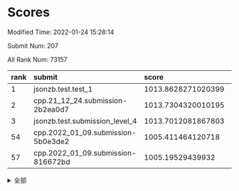 # Scores

Modified Time: 2022-01-24 15:28:14

Submit Num: 207

All Rank Num: 73157

| rank |               submit               |       score        |       sigma        | pk_num |
| :--- | :--------------------------------- | :----------------- | :----------------- | :----- |
| 1    | jsonzb.test.test_1                 | 1013.8628271020399 | 0.8342471141127987 | 1413   |
| 2    | cpp.21_12_24.submission-2b2ea0d7   | 1013.7304320010195 | 0.8276903579931382 | 1413   |
| 3    | jsonzb.test.submission_level_4     | 1013.7012081867803 | 0.8180210706267779 | 1416   |
| 54   | cpp.2022_01_09.submission-5b0e3de2 | 1005.411464120718  | 0.7323567031092663 | 1416   |
| 57   | cpp.2022_01_09.submission-816672bd | 1005.19529439932   | 0.7198214523191945 | 1414   |


<details>
<summary>全部</summary>

| rank |                 submit                 |       score        |       sigma        | pk_num |
| :--- | :------------------------------------- | :----------------- | :----------------- | :----- |
| 1    | jsonzb.test.test_1                     | 1013.8628271020399 | 0.8342471141127987 | 1413   |
| 2    | cpp.21_12_24.submission-2b2ea0d7       | 1013.7304320010195 | 0.8276903579931382 | 1413   |
| 3    | jsonzb.test.submission_level_4         | 1013.7012081867803 | 0.8180210706267779 | 1416   |
| 4    | gobigger.level_3.submission_level_3_1  | 1012.0473835701539 | 0.8104687555398612 | 1410   |
| 5    | gobigger.level_3.submission_level_3_0  | 1011.8017934072442 | 0.7922135263527642 | 1415   |
| 6    | gobigger.level_3.submission_level_3_26 | 1011.3186688077695 | 0.7906507855619416 | 1411   |
| 7    | gobigger.level_3.submission_level_3_27 | 1011.0950875678803 | 0.7676341569942016 | 1415   |
| 8    | gobigger.level_3.submission_level_3_3  | 1010.9576735010776 | 0.7713918954318814 | 1418   |
| 9    | gobigger.level_3.submission_level_3_39 | 1010.9219074634174 | 0.7681487911775422 | 1409   |
| 10   | gobigger.level_3.submission_level_3_7  | 1010.9041192087907 | 0.7715323993005674 | 1409   |
| 11   | gobigger.level_3.submission_level_3_6  | 1010.8396436248498 | 0.7961639894291144 | 1415   |
| 12   | gobigger.level_3.submission_level_3_45 | 1010.6992861221571 | 0.7832771606063293 | 1414   |
| 13   | gobigger.level_3.submission_level_3_47 | 1010.6190590179847 | 0.7688885419015555 | 1414   |
| 14   | gobigger.level_3.submission_level_3_13 | 1010.5269809010306 | 0.7663768174962918 | 1414   |
| 15   | gobigger.level_3.submission_level_3_31 | 1010.4394854968925 | 0.7653839435543183 | 1414   |
| 16   | gobigger.level_3.submission_level_3_21 | 1010.4223523560833 | 0.7764709327698621 | 1411   |
| 17   | gobigger.level_3.submission_level_3_33 | 1010.3927253592177 | 0.7623893715169929 | 1413   |
| 18   | gobigger.level_3.submission_level_3_41 | 1010.3913662167146 | 0.7472412455491055 | 1413   |
| 19   | gobigger.level_3.submission_level_3_38 | 1010.3442560343386 | 0.7582439125686941 | 1413   |
| 20   | gobigger.level_3.submission_level_3_10 | 1010.1318726616445 | 0.7584093739428412 | 1411   |
| 21   | gobigger.level_3.submission_level_3_30 | 1010.0718158441219 | 0.7768550456038302 | 1411   |
| 22   | gobigger.level_3.submission_level_3_46 | 1010.0133041544024 | 0.7474100336883517 | 1412   |
| 23   | gobigger.level_3.submission_level_3_8  | 1009.871927788795  | 0.7558169868229699 | 1413   |
| 24   | gobigger.level_3.submission_level_3_11 | 1009.8602092626087 | 0.7676801495961529 | 1408   |
| 25   | gobigger.level_3.submission_level_3_40 | 1009.8508405666903 | 0.7452967868633572 | 1417   |
| 26   | gobigger.level_3.submission_level_3_15 | 1009.8288628979012 | 0.764356965096803  | 1408   |
| 27   | gobigger.level_3.submission_level_3_28 | 1009.7704267377587 | 0.7490217751701133 | 1416   |
| 28   | gobigger.level_3.submission_level_3_49 | 1009.750777108611  | 0.7685645267871296 | 1411   |
| 29   | gobigger.level_3.submission_level_3_14 | 1009.6967481221868 | 0.7719549956264216 | 1411   |
| 30   | gobigger.level_3.submission_level_3_20 | 1009.5636701084793 | 0.7491185308827905 | 1413   |
| 31   | gobigger.level_3.submission_level_3_34 | 1009.454337306952  | 0.7314108922676491 | 1412   |
| 32   | gobigger.level_3.submission_level_3_37 | 1009.4302803839411 | 0.7595057435851756 | 1416   |
| 33   | gobigger.level_3.submission_level_3_29 | 1009.3549479483651 | 0.7570734604010558 | 1413   |
| 34   | gobigger.level_3.submission_level_3_35 | 1009.298890574756  | 0.7563004598833308 | 1415   |
| 35   | gobigger.level_3.submission_level_3_23 | 1009.2332071635749 | 0.7513292831479175 | 1412   |
| 36   | gobigger.level_3.submission_level_3_22 | 1009.2106664561248 | 0.760783011327327  | 1417   |
| 37   | gobigger.level_3.submission_level_3_17 | 1009.1602744920546 | 0.7453197355075921 | 1417   |
| 38   | gobigger.level_3.submission_level_3_9  | 1009.1269422596107 | 0.7368065214991213 | 1417   |
| 39   | gobigger.level_3.submission_level_3_48 | 1009.1073751127232 | 0.7404001568048718 | 1414   |
| 40   | gobigger.level_3.submission_level_3_16 | 1009.0802678575686 | 0.7499018821962335 | 1415   |
| 41   | gobigger.level_3.submission_level_3_2  | 1009.0722499354245 | 0.7477410733538689 | 1416   |
| 42   | gobigger.level_3.submission_level_3_36 | 1009.0344321933887 | 0.7720545055115813 | 1415   |
| 43   | gobigger.level_3.submission_level_3_19 | 1009.0167309563133 | 0.7435756550620909 | 1416   |
| 44   | gobigger.level_3.submission_level_3_24 | 1008.9289976267224 | 0.7389515145043934 | 1411   |
| 45   | gobigger.level_3.submission_level_3_42 | 1008.9052900749016 | 0.7650864061417891 | 1416   |
| 46   | gobigger.level_3.submission_level_3_32 | 1008.8884107506827 | 0.745873198755799  | 1417   |
| 47   | gobigger.level_3.submission_level_3_43 | 1008.8864799253549 | 0.7412507611812977 | 1418   |
| 48   | gobigger.level_3.submission_level_3_5  | 1008.7873733982151 | 0.7514862561748168 | 1415   |
| 49   | gobigger.level_3.submission_level_3_4  | 1008.6777219716117 | 0.7620257289052068 | 1413   |
| 50   | gobigger.level_3.submission_level_3_12 | 1008.437843023226  | 0.745793818538573  | 1414   |
| 51   | gobigger.level_3.submission_level_3_25 | 1008.2208666056378 | 0.7308771559284248 | 1414   |
| 52   | gobigger.level_3.submission_level_3_44 | 1008.0980656913191 | 0.7398363033233104 | 1409   |
| 53   | gobigger.level_3.submission_level_3_18 | 1007.8559051782752 | 0.7593596550396773 | 1419   |
| 54   | cpp.2022_01_09.submission-5b0e3de2     | 1005.411464120718  | 0.7323567031092663 | 1416   |
| 55   | gobigger.level_1.submission_level_1_23 | 1005.2210575224098 | 0.7156859372192296 | 1416   |
| 56   | gobigger.level_1.submission_level_1_32 | 1005.2191002971002 | 0.7250270990228368 | 1418   |
| 57   | cpp.2022_01_09.submission-816672bd     | 1005.19529439932   | 0.7198214523191945 | 1414   |
| 58   | gobigger.level_1.submission_level_1_35 | 1004.6354480928646 | 0.7252052518462059 | 1409   |
| 59   | gobigger.level_1.submission_level_1_6  | 1004.4687670806013 | 0.7164390302422957 | 1414   |
| 60   | gobigger.level_1.submission_level_1_7  | 1004.3934030436482 | 0.7176381316062136 | 1414   |
| 61   | gobigger.level_1.submission_level_1_22 | 1004.1982740911287 | 0.7169139604891843 | 1415   |
| 62   | gobigger.level_1.submission_level_1_26 | 1003.9713436361117 | 0.7214515310807638 | 1414   |
| 63   | gobigger.level_1.submission_level_1_38 | 1003.9532953445234 | 0.7188454314126331 | 1416   |
| 64   | gobigger.level_1.submission_level_1_1  | 1003.9000006252394 | 0.718979456541415  | 1416   |
| 65   | gobigger.level_1.submission_level_1_42 | 1003.8913418261067 | 0.7243375826149875 | 1419   |
| 66   | gobigger.level_1.submission_level_1_36 | 1003.8197663427536 | 0.7179941358466567 | 1413   |
| 67   | gobigger.level_1.submission_level_1_16 | 1003.7943885039057 | 0.7123587760764614 | 1413   |
| 68   | gobigger.level_1.submission_level_1_10 | 1003.7128436920049 | 0.7299320908377186 | 1417   |
| 69   | gobigger.level_1.submission_level_1_21 | 1003.7010125834893 | 0.7170628263550196 | 1409   |
| 70   | gobigger.level_1.submission_level_1_9  | 1003.5958426997622 | 0.7071159813017562 | 1416   |
| 71   | gobigger.level_1.submission_level_1_41 | 1003.5935822810469 | 0.713343736047152  | 1414   |
| 72   | gobigger.level_1.submission_level_1_28 | 1003.5903270015169 | 0.7292360577603961 | 1410   |
| 73   | gobigger.level_1.submission_level_1_37 | 1003.5627138136258 | 0.7245637260482835 | 1413   |
| 74   | gobigger.level_1.submission_level_1_34 | 1003.5450345126465 | 0.7154490327799103 | 1407   |
| 75   | gobigger.level_1.submission_level_1_27 | 1003.5361773509609 | 0.715616479722508  | 1407   |
| 76   | gobigger.level_1.submission_level_1_2  | 1003.4599650678058 | 0.7213905287495357 | 1414   |
| 77   | gobigger.level_1.submission_level_1_5  | 1003.4384262726925 | 0.7251298179359782 | 1414   |
| 78   | gobigger.level_1.submission_level_1_8  | 1003.4360059288598 | 0.7151167124514841 | 1413   |
| 79   | gobigger.level_1.submission_level_1_0  | 1003.3833237156448 | 0.7145662828400476 | 1414   |
| 80   | gobigger.level_1.submission_level_1_3  | 1003.3156134150282 | 0.7210664022468735 | 1413   |
| 81   | gobigger.level_1.submission_level_1_4  | 1003.303901894086  | 0.7178925781855289 | 1418   |
| 82   | gobigger.level_1.submission_level_1_46 | 1003.2875777114989 | 0.7187068152007021 | 1411   |
| 83   | gobigger.level_1.submission_level_1_20 | 1003.2714020088022 | 0.704263098633725  | 1414   |
| 84   | gobigger.level_1.submission_level_1_48 | 1003.2437294112846 | 0.7152909609358312 | 1409   |
| 85   | gobigger.level_1.submission_level_1_44 | 1003.2385892445144 | 0.7133537869234475 | 1416   |
| 86   | gobigger.level_1.submission_level_1_12 | 1003.1891101876713 | 0.7139724650221653 | 1408   |
| 87   | gobigger.level_1.submission_level_1_40 | 1003.1124465144949 | 0.7099896324893742 | 1407   |
| 88   | gobigger.level_1.submission_level_1_11 | 1003.0797294623856 | 0.7114763497232398 | 1415   |
| 89   | gobigger.level_1.submission_level_1_19 | 1003.0639450363025 | 0.714738096839026  | 1413   |
| 90   | gobigger.level_1.submission_level_1_43 | 1002.9888771216418 | 0.7218541208684913 | 1413   |
| 91   | gobigger.level_1.submission_level_1_25 | 1002.9615165723868 | 0.7105012366950951 | 1415   |
| 92   | gobigger.level_1.submission_level_1_49 | 1002.9286689477622 | 0.7152243996492482 | 1408   |
| 93   | gobigger.level_1.submission_level_1_45 | 1002.8684167486564 | 0.7192965442712815 | 1411   |
| 94   | gobigger.level_1.submission_level_1_14 | 1002.8034707065076 | 0.721765532107454  | 1414   |
| 95   | gobigger.level_1.submission_level_1_39 | 1002.5796092371535 | 0.7093413764074682 | 1413   |
| 96   | gobigger.level_1.submission_level_1_18 | 1002.5152086033108 | 0.7127345199831117 | 1413   |
| 97   | gobigger.level_1.submission_level_1_30 | 1002.4846301929687 | 0.7197306680773093 | 1408   |
| 98   | gobigger.level_1.submission_level_1_33 | 1002.4761093572253 | 0.7119330868731    | 1417   |
| 99   | gobigger.level_1.submission_level_1_17 | 1002.3566893003178 | 0.7188497699668301 | 1408   |
| 100  | gobigger.level_1.submission_level_1_13 | 1002.3340530831643 | 0.7129584548775106 | 1417   |
| 101  | gobigger.level_1.submission_level_1_47 | 1002.3009393812471 | 0.7162606385222504 | 1415   |
| 102  | gobigger.level_1.submission_level_1_29 | 1002.291916357512  | 0.7102681663634534 | 1415   |
| 103  | gobigger.level_1.submission_level_1_15 | 1002.111712530229  | 0.7107613790344692 | 1415   |
| 104  | gobigger.level_1.submission_level_1_31 | 1001.9960473913392 | 0.702041493554332  | 1416   |
| 105  | gobigger.level_1.submission_level_1_24 | 1001.9228769857157 | 0.6991024528711484 | 1418   |
| 106  | gobigger.random.submission_random_14   | 997.4014713924673  | 0.7061404307519257 | 1415   |
| 107  | gobigger.random.submission_random_16   | 997.1376568122181  | 0.7009008058175775 | 1413   |
| 108  | gobigger.random.submission_random_18   | 997.1228908920427  | 0.7051018106950195 | 1411   |
| 109  | gobigger.random.submission_random_41   | 996.735674648054   | 0.7045817713809869 | 1415   |
| 110  | gobigger.random.submission_random_26   | 996.7012846389688  | 0.7010087987600733 | 1416   |
| 111  | gobigger.random.submission_random_33   | 996.5926390456191  | 0.7181633493730668 | 1409   |
| 112  | gobigger.random.submission_random_27   | 996.5815141488904  | 0.707129386496681  | 1411   |
| 113  | gobigger.random.submission_random_28   | 996.5713685069687  | 0.7162360063796848 | 1418   |
| 114  | gobigger.random.submission_random_23   | 996.5609417152044  | 0.7094657564637444 | 1416   |
| 115  | gobigger.random.submission_random_45   | 996.4340577534343  | 0.7224992096922308 | 1411   |
| 116  | gobigger.random.submission_random_20   | 996.33625172096    | 0.7162161700582447 | 1411   |
| 117  | gobigger.random.submission_random_21   | 996.3017236068512  | 0.7070374700360677 | 1417   |
| 118  | gobigger.random.submission_random_44   | 996.2579912496348  | 0.7060442103012882 | 1417   |
| 119  | gobigger.random.submission_random_31   | 996.2252753037362  | 0.7151039358730896 | 1407   |
| 120  | gobigger.random.submission_random_9    | 996.2183308470292  | 0.720065386668738  | 1410   |
| 121  | gobigger.random.submission_random_24   | 996.2167289409383  | 0.7156633396561312 | 1411   |
| 122  | gobigger.random.submission_random_17   | 996.2100396500255  | 0.7238518713823393 | 1413   |
| 123  | gobigger.random.submission_random_30   | 996.1234923457328  | 0.7192161438814553 | 1415   |
| 124  | gobigger.random.submission_random_22   | 996.1109843305686  | 0.7207929060952756 | 1409   |
| 125  | gobigger.random.submission_random_13   | 996.0902544251561  | 0.7115070618777203 | 1409   |
| 126  | gobigger.random.submission_random_12   | 996.0535611065656  | 0.7166254142027039 | 1414   |
| 127  | gobigger.random.submission_random_8    | 996.0422396155751  | 0.713026230423825  | 1412   |
| 128  | gobigger.random.submission_random_1    | 995.9265668923118  | 0.710405337113375  | 1414   |
| 129  | gobigger.random.submission_random_11   | 995.8381763154979  | 0.7085669902923423 | 1415   |
| 130  | gobigger.random.submission_random_42   | 995.8063375748201  | 0.7066549112010602 | 1412   |
| 131  | gobigger.random.submission_random_47   | 995.7909611853449  | 0.7144687746158199 | 1410   |
| 132  | gobigger.random.submission_random_10   | 995.7632137790724  | 0.7227513987501291 | 1419   |
| 133  | gobigger.random.submission_random_49   | 995.6863595295459  | 0.7084137711628677 | 1415   |
| 134  | gobigger.random.submission_random_6    | 995.661203026256   | 0.71065424149442   | 1414   |
| 135  | gobigger.random.submission_random_15   | 995.5923994011663  | 0.6972408360413949 | 1420   |
| 136  | gobigger.random.submission_random_29   | 995.550779798128   | 0.7006999844071695 | 1411   |
| 137  | gobigger.random.submission_random_34   | 995.4938254298936  | 0.7068083076907844 | 1412   |
| 138  | gobigger.random.submission_random_36   | 995.4673351260776  | 0.7158221754632444 | 1414   |
| 139  | gobigger.random.submission_random_7    | 995.4237375512735  | 0.7182379988237828 | 1414   |
| 140  | gobigger.random.submission_random_25   | 995.3937925023156  | 0.7218574872273689 | 1416   |
| 141  | gobigger.random.submission_random_3    | 995.39239252191    | 0.7194040476274818 | 1413   |
| 142  | gobigger.random.submission_random_4    | 995.3846488650221  | 0.7124899713830658 | 1415   |
| 143  | gobigger.random.submission_random_43   | 995.3830226284763  | 0.7214284546930395 | 1414   |
| 144  | gobigger.random.submission_random_46   | 995.3397595961633  | 0.7197966782701594 | 1417   |
| 145  | gobigger.random.submission_random_2    | 995.1752256538083  | 0.7095214487202804 | 1413   |
| 146  | gobigger.random.submission_random_40   | 995.1391520523136  | 0.7223594799962002 | 1409   |
| 147  | gobigger.random.submission_random_48   | 995.0738364296302  | 0.7164541548171194 | 1410   |
| 148  | gobigger.random.submission_random_32   | 995.0373736648506  | 0.7274201741130528 | 1410   |
| 149  | gobigger.random.submission_random_37   | 994.9725609462354  | 0.7156689317167537 | 1414   |
| 150  | gobigger.random.submission_random_19   | 994.9589786656048  | 0.7215662393425553 | 1418   |
| 151  | gobigger.random.submission_random_39   | 994.7466448093857  | 0.7111835603427764 | 1412   |
| 152  | gobigger.random.submission_random_0    | 994.7049261393752  | 0.7173039229989803 | 1413   |
| 153  | gobigger.random.submission_random_38   | 994.6915188226338  | 0.6935577586953856 | 1419   |
| 154  | gobigger.random.submission_random_5    | 994.5579332951793  | 0.7068054995236724 | 1411   |
| 155  | gobigger.level_2.submission_level_2_13 | 993.9293219949875  | 0.735820511731754  | 1412   |
| 156  | gobigger.level_2.submission_level_2_38 | 993.8495450190599  | 0.7403035399715895 | 1410   |
| 157  | gobigger.level_2.submission_level_2_5  | 993.4970907042119  | 0.7544075940726589 | 1411   |
| 158  | gobigger.random.submission_random_35   | 993.4648081335506  | 0.7192425716316101 | 1419   |
| 159  | gobigger.level_2.submission_level_2_24 | 993.2866038500136  | 0.7540302954069954 | 1414   |
| 160  | gobigger.level_2.submission_level_2_25 | 993.2194078643856  | 0.7331871012974391 | 1415   |
| 161  | gobigger.level_2.submission_level_2_19 | 993.1540490615344  | 0.7512254204743029 | 1416   |
| 162  | gobigger.level_2.submission_level_2_34 | 993.0920981131598  | 0.7260951778785311 | 1414   |
| 163  | gobigger.level_2.submission_level_2_4  | 993.0539116464762  | 0.7334630404074762 | 1416   |
| 164  | gobigger.level_2.submission_level_2_45 | 993.0449730526549  | 0.7447529228062201 | 1413   |
| 165  | gobigger.level_2.submission_level_2_21 | 993.0432205308964  | 0.7479080318391955 | 1413   |
| 166  | gobigger.level_2.submission_level_2_48 | 993.0164303847739  | 0.7370853554166037 | 1417   |
| 167  | gobigger.level_2.submission_level_2_9  | 992.9242138806085  | 0.7317628381227365 | 1412   |
| 168  | gobigger.level_2.submission_level_2_23 | 992.8406497125962  | 0.7256018427819867 | 1410   |
| 169  | gobigger.level_2.submission_level_2_22 | 992.6395309526888  | 0.7228354318285405 | 1412   |
| 170  | gobigger.level_2.submission_level_2_8  | 992.5926465835482  | 0.7450801960456711 | 1416   |
| 171  | gobigger.level_2.submission_level_2_30 | 992.5779284938824  | 0.7363210418446673 | 1417   |
| 172  | gobigger.level_2.submission_level_2_36 | 992.5624398253534  | 0.7531557498418505 | 1416   |
| 173  | gobigger.level_2.submission_level_2_2  | 992.5246779223198  | 0.7281223273743714 | 1420   |
| 174  | gobigger.level_2.submission_level_2_39 | 992.405404188334   | 0.7429303974468304 | 1408   |
| 175  | gobigger.level_2.submission_level_2_35 | 992.3903204586939  | 0.7440353412599399 | 1415   |
| 176  | gobigger.level_2.submission_level_2_32 | 992.3821281731981  | 0.7521525840236033 | 1415   |
| 177  | gobigger.level_2.submission_level_2_28 | 992.3543771354264  | 0.7406288889054703 | 1413   |
| 178  | gobigger.level_2.submission_level_2_49 | 992.2890296787244  | 0.7314933381960251 | 1417   |
| 179  | gobigger.level_2.submission_level_2_47 | 992.258009045904   | 0.7411543997896203 | 1415   |
| 180  | gobigger.level_2.submission_level_2_0  | 992.2481027814852  | 0.7467228131391214 | 1412   |
| 181  | gobigger.level_2.submission_level_2_44 | 992.1156047749791  | 0.7382792562096873 | 1411   |
| 182  | gobigger.level_2.submission_level_2_6  | 992.0278558964811  | 0.7579639872160816 | 1412   |
| 183  | gobigger.level_2.submission_level_2_15 | 991.9953766211797  | 0.7524856967085282 | 1416   |
| 184  | gobigger.level_2.submission_level_2_17 | 991.9233719370063  | 0.7487143308567638 | 1417   |
| 185  | gobigger.level_2.submission_level_2_10 | 991.8908851205528  | 0.758961151346313  | 1419   |
| 186  | gobigger.level_2.submission_level_2_14 | 991.8628528310408  | 0.7486560097957538 | 1415   |
| 187  | gobigger.level_2.submission_level_2_29 | 991.6422517884814  | 0.7674380286746306 | 1417   |
| 188  | gobigger.level_2.submission_level_2_46 | 991.6376319142929  | 0.769323695325618  | 1410   |
| 189  | gobigger.level_2.submission_level_2_42 | 991.6186056185499  | 0.7497105605566055 | 1416   |
| 190  | gobigger.level_2.submission_level_2_1  | 991.6157908670804  | 0.7499616797003396 | 1416   |
| 191  | gobigger.level_2.submission_level_2_3  | 991.5820118335403  | 0.7432101630071918 | 1413   |
| 192  | gobigger.level_2.submission_level_2_16 | 991.5184237192661  | 0.7501932030448437 | 1406   |
| 193  | gobigger.level_2.submission_level_2_40 | 991.4939742775143  | 0.7561254101802319 | 1420   |
| 194  | gobigger.level_2.submission_level_2_12 | 991.4203785360605  | 0.7449998408158857 | 1418   |
| 195  | gobigger.level_2.submission_level_2_20 | 991.3233056535088  | 0.7423332850683597 | 1416   |
| 196  | gobigger.level_2.submission_level_2_37 | 991.2183096936651  | 0.7535756156049157 | 1415   |
| 197  | gobigger.level_2.submission_level_2_41 | 991.1895369575284  | 0.7458695584474757 | 1417   |
| 198  | gobigger.level_2.submission_level_2_7  | 991.1720183220781  | 0.7468852556573372 | 1414   |
| 199  | gobigger.level_2.submission_level_2_26 | 991.0729330898844  | 0.7513711566643925 | 1417   |
| 200  | gobigger.level_2.submission_level_2_31 | 991.0125518524311  | 0.74528290930903   | 1413   |
| 201  | gobigger.level_2.submission_level_2_18 | 990.8928832177103  | 0.7554059481015184 | 1409   |
| 202  | gobigger.level_2.submission_level_2_27 | 990.8021909467263  | 0.7447589085022505 | 1407   |
| 203  | gobigger.level_2.submission_level_2_33 | 990.7244319936805  | 0.7595079575493769 | 1415   |
| 204  | gobigger.level_2.submission_level_2_11 | 990.332281637929   | 0.7463997698626325 | 1417   |
| 205  | gobigger.level_2.submission_level_2_43 | 990.1173376633877  | 0.7731965849660805 | 1418   |
| 206  | gobigger.none.submission_none_1        | 977.0145720518766  | 1.3432854286166258 | 1414   |
| 207  | gobigger.none.submission_none_0        | 976.7684535653432  | 1.5103485174213664 | 1414   |

</details>